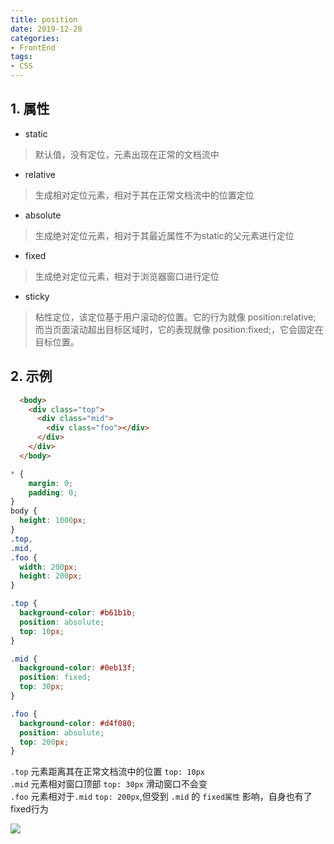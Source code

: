 ```yaml
---
title: position
date: 2019-12-28
categories:
- FrontEnd
tags:
- CSS
---
```


## 1. 属性

+ static    
> 默认值，没有定位，元素出现在正常的文档流中

+ relative   
> 生成相对定位元素，相对于其在正常文档流中的位置定位

+ absolute   
> 生成绝对定位元素，相对于其最近属性不为static的父元素进行定位

+ fixed   
> 生成绝对定位元素，相对于浏览器窗口进行定位

+ sticky    
> 粘性定位，该定位基于用户滚动的位置。它的行为就像 position:relative; 而当页面滚动超出目标区域时，它的表现就像 position:fixed;，它会固定在目标位置。

## 2. 示例

```html
  <body>
    <div class="top">
      <div class="mid">
        <div class="foo"></div>
      </div>
    </div>
  </body>
```
```css
* {
    margin: 0;
    padding: 0;
}
body {
  height: 1000px;
}
.top,
.mid,
.foo {
  width: 200px;
  height: 200px;
}

.top {
  background-color: #b61b1b;
  position: absolute;
  top: 10px;
}

.mid {
  background-color: #0eb13f;
  position: fixed;
  top: 30px;
}

.foo {
  background-color: #d4f080;
  position: absolute;
  top: 200px;
}

```
`.top` 元素距离其在正常文档流中的位置  `top: 10px`   
`.mid` 元素相对窗口顶部 `top: 30px` 滑动窗口不会变   
`.foo` 元素相对于`.mid` `top: 200px`,但受到 `.mid` 的 `fixed属性` 影响，自身也有了fixed行为  
 
![](https://tva1.sinaimg.cn/large/007S8ZIlly1ghoi8dsrp7g30g80ncmz7.gif)
